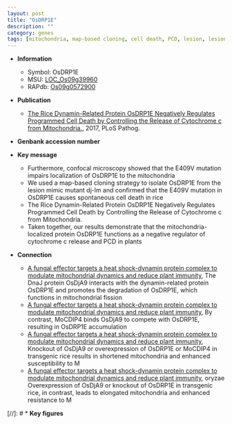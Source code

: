 ```yaml
---
layout: post
title: "OsDRP1E"
description: ""
category: genes
tags: [mitochondria, map-based cloning, cell death, PCD, lesion, lesion mimic]
---
```


* **Information**  
    + Symbol: OsDRP1E  
    + MSU: [LOC_Os09g39960](http://rice.plantbiology.msu.edu/cgi-bin/ORF_infopage.cgi?orf=LOC_Os09g39960)  
    + RAPdb: [Os09g0572900](http://rapdb.dna.affrc.go.jp/viewer/gbrowse_details/irgsp1?name=Os09g0572900)  

* **Publication**  
    + [The Rice Dynamin-Related Protein OsDRP1E Negatively Regulates Programmed Cell Death by Controlling the Release of Cytochrome c from Mitochondria.](http://www.ncbi.nlm.nih.gov/pubmed?term=The+Rice+Dynamin-Related+Protein+OsDRP1E+Negatively+Regulates+Programmed+Cell+Death+by+Controlling+the+Release+of+Cytochrome+c+from+Mitochondria.%5BTitle%5D), 2017, PLoS Pathog.

* **Genbank accession number**  

* **Key message**  
    + Furthermore, confocal microscopy showed that the E409V mutation impairs localization of OsDRP1E to the mitochondria
    + We used a map-based cloning strategy to isolate OsDRP1E from the lesion mimic mutant dj-lm and confirmed that the E409V mutation in OsDRP1E causes spontaneous cell death in rice
    + The Rice Dynamin-Related Protein OsDRP1E Negatively Regulates Programmed Cell Death by Controlling the Release of Cytochrome c from Mitochondria.
    + Taken together, our results demonstrate that the mitochondria-localized protein OsDRP1E functions as a negative regulator of cytochrome c release and PCD in plants

* **Connection**  
    + [A fungal effector targets a heat shock-dynamin protein complex to modulate mitochondrial dynamics and reduce plant immunity](http://www.ncbi.nlm.nih.gov/pubmed?term=A+fungal+effector+targets+a+heat+shock-dynamin+protein+complex+to+modulate+mitochondrial+dynamics+and+reduce+plant+immunity%5BTitle%5D),  The DnaJ protein OsDjA9 interacts with the dynamin-related protein OsDRP1E and promotes the degradation of OsDRP1E, which functions in mitochondrial fission
    + [A fungal effector targets a heat shock-dynamin protein complex to modulate mitochondrial dynamics and reduce plant immunity](http://www.ncbi.nlm.nih.gov/pubmed?term=A+fungal+effector+targets+a+heat+shock-dynamin+protein+complex+to+modulate+mitochondrial+dynamics+and+reduce+plant+immunity%5BTitle%5D),  By contrast, MoCDIP4 binds OsDjA9 to compete with OsDRP1E, resulting in OsDRP1E accumulation
    + [A fungal effector targets a heat shock-dynamin protein complex to modulate mitochondrial dynamics and reduce plant immunity](http://www.ncbi.nlm.nih.gov/pubmed?term=A+fungal+effector+targets+a+heat+shock-dynamin+protein+complex+to+modulate+mitochondrial+dynamics+and+reduce+plant+immunity%5BTitle%5D),  Knockout of OsDjA9 or overexpression of OsDRP1E or MoCDIP4 in transgenic rice results in shortened mitochondria and enhanced susceptibility to M
    + [A fungal effector targets a heat shock-dynamin protein complex to modulate mitochondrial dynamics and reduce plant immunity](http://www.ncbi.nlm.nih.gov/pubmed?term=A+fungal+effector+targets+a+heat+shock-dynamin+protein+complex+to+modulate+mitochondrial+dynamics+and+reduce+plant+immunity%5BTitle%5D),  oryzae Overexpression of OsDjA9 or knockout of OsDRP1E in transgenic rice, in contrast, leads to elongated mitochondria and enhanced resistance to M

[//]: # * **Key figures**  


